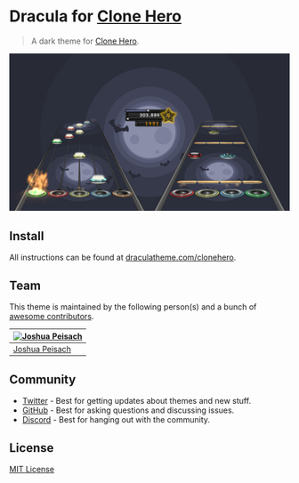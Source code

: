 # Dracula for [Clone Hero](https://clonehero.net)

> A dark theme for [Clone Hero](https://clonehero.net).

![Screenshot](./screenshot.png)

## Install

All instructions can be found at [draculatheme.com/clonehero](https://draculatheme.com/clonehero).

## Team

This theme is maintained by the following person(s) and a bunch of [awesome contributors](https://github.com/dracula/clonehero/graphs/contributors).

| [![Joshua Peisach](https://github.com/ItzSwirlz.png?size=100)](https://github.com/ItzSwirlz) |
| -------------------------------------------------------------------------------------------- |
| [Joshua Peisach](https://github.com/ItzSwirlz)                                               |

## Community

- [Twitter](https://twitter.com/draculatheme) - Best for getting updates about themes and new stuff.
- [GitHub](https://github.com/dracula/dracula-theme/discussions) - Best for asking questions and discussing issues.
- [Discord](https://draculatheme.com/discord-invite) - Best for hanging out with the community.

## License

[MIT License](./LICENSE)
